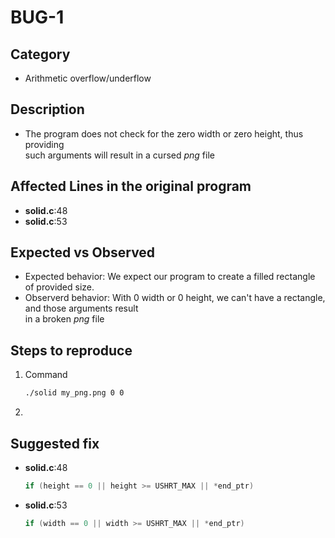 # BUG-1

## Category
- Arithmetic overflow/underflow

## Description
- The program does not check for the zero width or zero height, thus providing <br>
such arguments will result in a cursed *png* file

## Affected Lines in the original program
- **solid.c**:48
- **solid.c**:53

## Expected vs Observed
- Expected behavior: We expect our program to create a filled rectangle of provided size.
- Observerd behavior: With 0 width or 0 height, we can't have a rectangle, and those arguments result<br>
in a broken *png* file

## Steps to reproduce 

1. Command 
    ```bash
    ./solid my_png.png 0 0
    ```
2. 

## Suggested fix
- **solid.c**:48
    ```c++
    if (height == 0 || height >= USHRT_MAX || *end_ptr)
    ```
- **solid.c**:53
    ```c++
    if (width == 0 || width >= USHRT_MAX || *end_ptr)
    ```